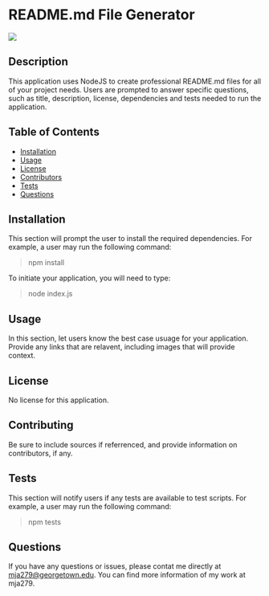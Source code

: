 

  # README.md File Generator

<img src="./assets/readmegeneratorGIF.gif">

  ## Description

  This application uses NodeJS to create professional README.md files for all of your project needs. Users are prompted to answer specific questions, such as title, description, license, dependencies and tests needed to run the application.

  ## Table of Contents
  
  * [Installation](#installation) 
  * [Usage](#usage) 
  * [License](#license) 
  * [Contributors](#contributing) 
  * [Tests](#tests) 
  * [Questions](#questions) 
   
  
  ## Installation
  
  This section will prompt the user to install the required dependencies. For example, a user may run the following command: 
  > npm install

  To initiate your application, you will need to type:
  > node index.js

  ## Usage

  In this section, let users know the best case usuage for your application. Provide any links that are relavent, including images that will provide context. 

  ## License

  No license for this application. 

  ## Contributing

  Be sure to include sources if referrenced, and provide information on contributors, if any. 

  ## Tests

  This section will notify users if any tests are available to test scripts. For example, a user may run the following command:
  > npm tests

  ## Questions
  
  If you have any questions or issues, please contat me directly at  mja279@georgetown.edu. You can find more information of my work at  mja279.

  